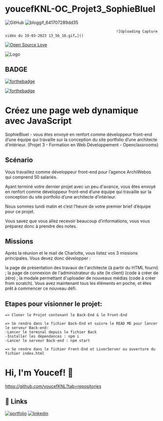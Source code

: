 
# youcefKNL-OC_Projet3_SophieBluel




![GitHub](https://badgen.net/badge/icon/github?icon=github&label)
                                                       ![bloggif_641707289dd35](https://user-images.githubusercontent.com/121979440/226178293-94da6374-9b46-44f2-aaf1-a18abe5a6a04.gif)

                                                       ![Uploading Capture vidéo du 19-03-2023 13_56_10.gif…]()

                                                                       
[![Open Source Love](https://badges.frapsoft.com/os/v1/open-source-200x33.png?v=103)](https://github.com/ellerbrock/open-source-badges/)




![Logo](https://meilleur-mooc.fr/wp-content/uploads/2021/11/Openclassrooms.png)


## BADGE 

[![forthebadge](https://forthebadge.com/images/badges/powered-by-water.svg)](https://forthebadge.com)

[![forthebadge](https://forthebadge.com/images/badges/uses-js.svg)](https://forthebadge.com)


# Créez une page web dynamique avec JavaScript

SophieBluel - vous êtes envoyé en renfort comme développeur front-end d’une équipe qui travaille sur la conception du site portfolio d’une architecte d’intérieur.
(Projet 3 - Formation en Web Développement - Openclassrooms)


## Scénario

Vous travaillez comme développeur front-end pour l’agence ArchiWebos qui comprend 50 salariés. 

Ayant terminé votre dernier projet avec un peu d'avance, vous êtes envoyé en renfort comme développeur front-end d’une équipe qui travaille sur la conception du site portfolio d’une architecte d’intérieur.

Nous sommes lundi matin et c’est l’heure de votre premier brief d’équipe pour ce projet.

Vous savez que vous allez recevoir beaucoup d’informations, vous vous préparez donc à prendre des notes.

## Missions

Après la réunion et le mail de Charlotte, vous listez vos 3 missions principales. Vous devez donc développer :

la page de présentation des travaux de l'architecte (à partir du HTML fourni) ;
la page de connexion de l'administrateur du site (le client) (code à créer de zéro) ;
la modale permettant d'uploader de nouveaux médias (code à créer from scratch).
Vous avez maintenant tous les éléments en poche, et êtes prêt à commencer ce nouveau défi. 


## Etapes pour visionner le projet:

    => Cloner le Projet contenant le Back-End & le Front-End

    => Se rendre dans le fichier Back-End et suivre le READ ME pour lancer le serveur Back-end:
    -Lancer le terminal depuis le fichier Back
    -Installer les dépendances : npm i 
    -Lancer le serveur Back-end : npm start

    => Se rendre dans le fichier Front-End et LiverServer ou ouverture du fichier index.html


# Hi, I'm Youcef! 👋

https://github.com/youcefKNL?tab=repositories










## 🔗 Links
[![portfolio](https://img.shields.io/badge/my_portfolio-000?style=for-the-badge&logo=ko-fi&logoColor=white)](https://.com/)
[![linkedin](https://img.shields.io/badge/linkedin-0A66C2?style=for-the-badge&logo=linkedin&logoColor=white)](https://www.linkedin.com/)

